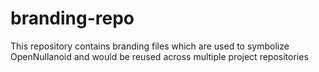 # branding-repo
This repository contains branding files which are used to symbolize OpenNullanoid and would be reused across multiple project repositories
